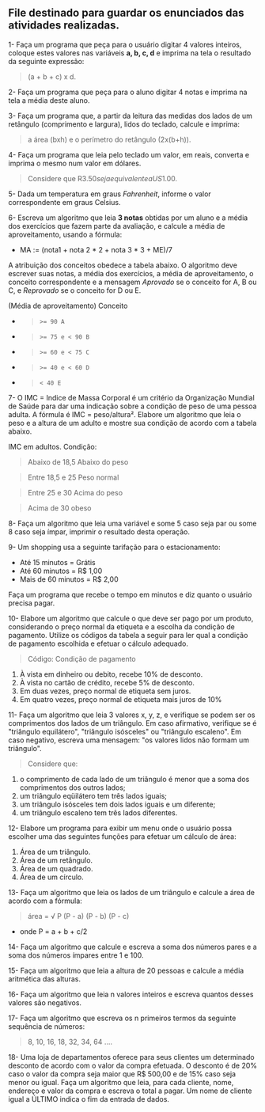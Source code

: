 **File destinado para guardar os enunciados das atividades realizadas.**
--- 

1- Faça um programa que peça para o usuário digitar 4 valores inteiros, coloque estes valores nas variáveis **a, b, c, d** e imprima na tela o resultado da seguinte expressão: 
> (a + b + c) x d.

2- Faça um programa que peça para o aluno digitar 4 notas e imprima na tela a média deste aluno.

3- Faça um programa que, a partir da leitura das medidas dos lados de um retângulo (comprimento e largura), lidos do teclado, calcule e imprima:
> a área (bxh) e o perímetro do retângulo (2x(b+h)).

4- Faça um programa que leia pelo teclado um valor, em reais, converta e imprima o mesmo num valor em dólares.
> Considere que R$3.50 seja equivalente a US$1.00.

5- Dada um temperatura em graus *Fahrenheit*, informe o valor correspondente em graus Celsius.

6- Escreva um algoritmo que leia **3 notas** obtidas por um aluno e a média dos exercícios que fazem parte da avaliação, e calcule a média de aproveitamento, usando a fórmula:
* MA := (nota1 + nota 2 * 2 + nota 3 * 3 + ME)/7

A atribuição dos conceitos obedece a tabela abaixo. O algoritmo deve escrever suas notas, a média dos exercícios, a média de aproveitamento, o conceito correspondente e a mensagem *Aprovado* se o conceito for A, B ou C, e *Reprovado* se o conceito for D ou E. 

(Média de aproveitamento)
Conceito
* > `>= 90 A`
* > `>= 75 e < 90 B`
* > `>= 60 e < 75 C`
* > `>= 40 e < 60 D`
* > `< 40 E` 

7- O IMC = Indice de Massa Corporal é um critério da Organização Mundial de Saúde para dar uma indicação sobre a condição de peso de uma pessoa adulta. A fórmula é IMC = peso/altura². Elabore um algoritmo que leia o peso e a altura de um adulto e mostre sua condição de acordo com a tabela abaixo.

IMC em adultos. Condição:
> Abaixo de 18,5 Abaixo do peso

> Entre 18,5 e 25 Peso normal

> Entre 25 e 30 Acima do peso

> Acima de 30 obeso 


8- Faça um algoritmo que leia uma variável e some 5 caso seja par ou some 8 caso seja ímpar, imprimir o resultado desta operação.

9- Um shopping usa a seguinte tarifação para o estacionamento:
* Até 15 minutos = Grátis
* Até 60 minutos = R$ 1,00
* Mais de 60 minutos = R$ 2,00

Faça um programa que recebe o tempo em minutos e diz quanto o usuário precisa pagar.

10- Elabore um algoritmo que calcule o que deve ser pago por um produto, considerando o preço normal da etiqueta e a escolha da condição de pagamento. Utilize os códigos da tabela a seguir para ler qual a condição de pagamento escolhida e efetuar o cálculo adequado.

> Código: Condição de pagamento
1. À vista em dinheiro ou debito, recebe 10% de desconto.
2. À vista no cartão de crédito, recebe 5% de desconto.
3. Em duas vezes, preço normal de etiqueta sem juros.
4. Em quatro vezes, preço normal de etiqueta mais juros de 10%

11- Faça um algoritmo que leia 3 valores x, y, z, e verifique se podem ser os comprimentos dos
lados de um triângulo. Em caso afirmativo, verifique se é "triângulo equilátero", "triângulo isósceles"
ou "triângulo escaleno". Em caso negativo, escreva uma mensagem: "os valores lidos não formam
um triângulo". 
> Considere que:
1.  o comprimento de cada lado de um triângulo é menor que a soma dos comprimentos dos outros lados;
2. um triângulo eqüilátero tem três lados iguais;
3. um triângulo isósceles tem dois lados iguais e um diferente;
4. um triângulo escaleno tem três lados diferentes.

12- Elabore um programa para exibir um menu onde o usuário possa escolher uma das seguintes
funções para efetuar um cálculo de área:
1. Área de um triângulo.
2. Área de um retângulo.
3. Área de um quadrado.
4. Área de um círculo. 

13- Faça um algoritmo que leia os lados de um triângulo e calcule a área de acordo com a fórmula:
 > área = √ P (P - a) (P - b) (P - c) 
 * onde P = a + b + c/2

14- Faça um algoritmo que calcule e escreva a soma dos números pares e a soma dos números ímpares
entre 1 e 100.

15- Faça um algoritmo que leia a altura de 20 pessoas e calcule a média aritmética das alturas.

16- Faça um algoritmo que leia n valores inteiros e escreva quantos desses valores são negativos.

17- Faça um algoritmo que escreva os n primeiros termos da seguinte sequência de números:
> 8, 10, 16, 18, 32, 34, 64 ....

18- Uma loja de departamentos oferece para seus clientes um determinado desconto de acordo com o valor
da compra efetuada. O desconto é de 20% caso o valor da compra seja maior que R$ 500,00 e de 15%
caso seja menor ou igual. Faça um algoritmo que leia, para cada cliente, nome, endereço e valor da compra
e escreva o total a pagar. Um nome de cliente igual a ÚLTIMO indica o fim da entrada de dados. 
